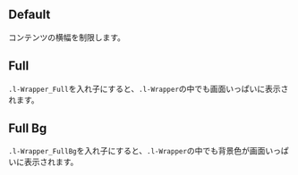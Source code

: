 ## Default
コンテンツの横幅を制限します。

## Full
`.l-Wrapper_Full`を入れ子にすると、`.l-Wrapper`の中でも画面いっぱいに表示されます。

## Full Bg
`.l-Wrapper_FullBg`を入れ子にすると、`.l-Wrapper`の中でも背景色が画面いっぱいに表示されます。
